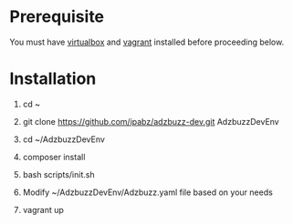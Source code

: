 # Prerequisite

You must have <a target="_blank" href="https://www.virtualbox.org">virtualbox</a> and <a target="_blank" href="https://vagrantup.com">vagrant</a> installed before proceeding below.

# Installation

1) cd ~

2) git clone https://github.com/ipabz/adzbuzz-dev.git AdzbuzzDevEnv

3) cd ~/AdzbuzzDevEnv

4) composer install

5) bash scripts/init.sh

6) Modify ~/AdzbuzzDevEnv/Adzbuzz.yaml file based on your needs

7) vagrant up

